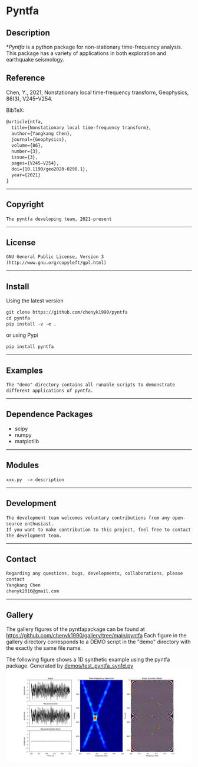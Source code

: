 **Pyntfa**
======

## Description

**Pyntfa* is a python package for non-stationary time-frequency analysis. 
This package has a variety of applications in both exploration and earthquake seismology.

## Reference

Chen, Y., 2021, Nonstationary local time-frequency transform, Geophysics, 86(3), V245–V254.

BibTeX:

	@article{ntfa,
	  title={Nonstationary local time-frequency transform},
	  author={Yangkang Chen},
	  journal={Geophysics},
	  volume={86},
	  number={3},
	  issue={3},
	  pages={V245–V254},
	  doi={10.1190/geo2020-0298.1},
	  year={2021}
	}

-----------
## Copyright
    The pyntfa developing team, 2021-present
-----------

## License
    GNU General Public License, Version 3
    (http://www.gnu.org/copyleft/gpl.html)   

-----------

## Install
Using the latest version

    git clone https://github.com/chenyk1990/pyntfa
    cd pyntfa
    pip install -v -e .
or using Pypi

    pip install pyntfa

-----------
## Examples
    The "demo" directory contains all runable scripts to demonstrate different applications of pyntfa. 

-----------
## Dependence Packages
* scipy 
* numpy 
* matplotlib

-----------
## Modules
    xxx.py  -> description
    
-----------
## Development
    The development team welcomes voluntary contributions from any open-source enthusiast. 
    If you want to make contribution to this project, feel free to contact the development team. 

-----------
## Contact
    Regarding any questions, bugs, developments, collaborations, please contact  
    Yangkang Chen
    chenyk2016@gmail.com

-----------
## Gallery
The gallery figures of the pyntfapackage can be found at
    https://github.com/chenyk1990/gallery/tree/main/pyntfa
Each figure in the gallery directory corresponds to a DEMO script in the "demo" directory with the exactly the same file name.

The following figure shows a 1D synthetic example using the pyntfa package. Generated by [demos/test_pyntfa_syn1d.py](https://github.com/chenyk1990/pyntfa/tree/main/demos/test_pyntfa_syn1d.py)
<img src='https://github.com/chenyk1990/gallery/blob/main/pyntfa/test_pyntfa_syn1d.png' alt='comp' width=960/>


